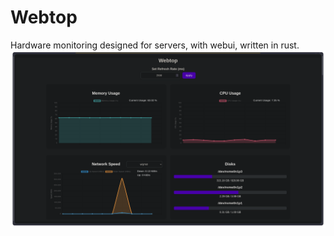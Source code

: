# Webtop
Hardware monitoring designed for servers, with webui, written in rust.
![](res/Screenshot%20from%202024-12-28%2011-30-06.png)